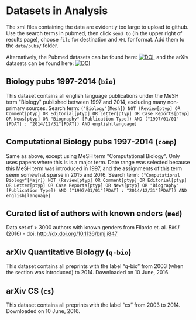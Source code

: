 # Datasets in Analysis

The xml files containing the data are evidently too large to upload to github. Use the search terms in pubmed, then click `send to` (in the upper right of results page), choose `file` for destination and `XML` for format. Add them to the `data/pubs/` folder.

Alternatively, the Pubmed datasets can be found here: [![DOI](https://zenodo.org/badge/doi/10.5281/zenodo.58990.svg)](http://dx.doi.org/10.5281/zenodo.58990), and the arXiv datasets can be found here: [![DOI](https://zenodo.org/badge/doi/10.5281/zenodo.60088.svg)](http://dx.doi.org/10.5281/zenodo.60088)

## Biology pubs 1997-2014 (`bio`)
This dataset contains all english language publications under the MeSH term "Biology" published between 1997 and 2014, excluding many non-primary sources. Search term: `("Biology"[Mesh]) NOT (Review[ptyp] OR Comment[ptyp] OR Editorial[ptyp] OR Letter[ptyp] OR Case Reports[ptyp] OR News[ptyp] OR "Biography" [Publication Type]) AND ("1997/01/01"[PDAT] : "2014/12/31"[PDAT]) AND english[language]`

## Computational Biology pubs 1997-2014 (`comp`)
Same as above, except using MeSH term "Computational Biology". Only uses papers where this is is a major term. Date range was selected because this MeSH term was introduced in 1997, and the assignments of this term seem somewhat sparse in 2015 and 2016. Search term: `("Computational Biology"[Majr]) NOT (Review[ptyp] OR Comment[ptyp] OR Editorial[ptyp] OR Letter[ptyp] OR Case Reports[ptyp] OR News[ptyp] OR "Biography" [Publication Type]) AND ("1997/01/01"[PDAT] : "2014/12/31"[PDAT]) AND english[language]`

## Curated list of authors with known enders (`med`)
Data set of > 3000 authors with known genders from Filardo et. al. *BMJ* (2016) - doi: http://dx.doi.org/10.1136/bmj.i847

## arXiv Quantitative Biology (`q-bio`)
This dataset contains all preprints with the label “q-bio” from 2003 (when the section was introduced) to 2014. Downloaded on 10 June, 2016.

## arXiv CS (`cs`)
This dataset contains all preprints with the label “cs” from 2003 to 2014. Downloaded on 10 June, 2016.

